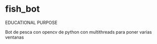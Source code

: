 # fish_bot
EDUCATIONAL PURPOSE

Bot de pesca con opencv de python con multithreads para poner varias ventanas
